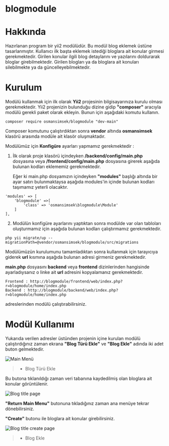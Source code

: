 # blogmodule

# Hakkında
Hazırlanan program bir yii2 modülüdür. Bu modül blog eklemek üstüne tasarlanmıştır.
Kullanıcı ilk başta eklemek istediği bloglara ait konular girmesi gerekmektedir.
Girilen konular ilgili blog detaylarını ve yazılarını doldurarak bloglar girebilmektedir.
Girilen blogları ya da bloglara ait konuları silebilmekte ya da güncelleyebilmektedir.

# Kurulum

Modülü kullanmak için ilk olarak **Yii2** projesinin bilgisayarınıza kurulu olması gerekmektedir.  Yii2 projenizin bulunduğu dizine gidip **"composer"** aracıyla modülü gerekli paket olarak ekleyin. Bunun için aşağıdaki komutu kullanın.

    composer require osmansimsek/blogmodule "dev-main"
	 
Composer komutunu çalıştırdıktan sonra **vendor** altında **osmansimsek** klasörü arasında modüle ait klasör oluşmaktadır.

Modülümüz için **Konfigüre** ayarları yapmamız gerekmektedir :
  
  1) İlk olarak proje klasörü içindeyken **/backend/config/main.php** dosyasına veya **/frontend/config/main.php** dosyasına girerek aşağıda bulunan kodları eklememiz gerekmektedir.
  
     Eğer ki main.php dosyamızın içindeyken **"modules"** başlığı altında bir ayar satırı bulunmaktaysa aşağıda modules'in içinde bulunan kodları taşımamız yeterli olacaktır.
    
    'modules' => [
        'blogmodule' =>[
            'class' => 'osmansimsek\blogmodule\Module'
        ]
    ],
    
  2) Modülün konfigüre ayarlarını yaptıktan sonra modülde var olan tabloları oluşturmamız için aşağıda bulunan kodları çalıştırmamız gerekmektedir.
  
    php yii migrate/up --migrationPath=@vendor/osmansimsek/blogmodule/src/migrations
   
Modülümüzün kurulumunu tamamladıktan sonra kullanmak için tarayıcıya giderek **url** kısmına aşağıda bulunan adresi girmeniz gerekmektedir.

   **main.php** dosyasını **backend** veya **frontend** dizinlerinden hangisinde ayarladıysanız o linke ait **url** adresini kopyalamanız gerekmektedir.
    
    Frontend : http://blogmodule/frontend/web/index.php?r=blogmodule/home/index.php
    Backend : http://blogmodule/backend/web/index.php?r=blogmodule/home/index.php
    
adreslerinden modülü çalıştırabilirsiniz.

# Modül Kullanımı

Yukarıda verilen adresler üstünden projenin içine kurulan modülü çalıştırdığınız zaman ekrana **"Blog Türü Ekle"** ve **"Blog Ekle"** adında iki adet buton gelmektedir. 

![Main Menü](https://github.com/osmansimsek/blogmodule/blob/main/Project%20%C4%B0mage/Main%20Page.png)

>  -  Blog Türü Ekle

Bu butona tıklanıldığı zaman veri tabanına kaydedilmiş olan bloglara ait konular görüntülenir.

![Blog title page](https://github.com/osmansimsek/blogmodule/blob/main/Project%20%C4%B0mage/Blogtitlepage.PNG)

**"Return Main Menu"** butonuna tıkladığınız zaman ana menüye tekrar dönebilirsiniz.

**"Create"** butonu ile bloglara ait konular girebilirsiniz.

![Blog title create page](https://github.com/osmansimsek/blogmodule/blob/main/Project%20%C4%B0mage/Blogtitlecreatepage.PNG)

>  -  Blog Ekle


   
